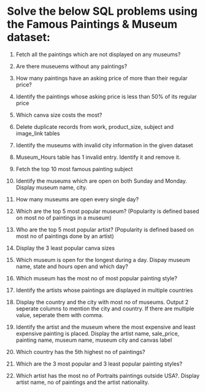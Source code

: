 # Solve the below SQL problems using the Famous Paintings & Museum dataset:

1. Fetch all the paintings which are not displayed on any museums?

2. Are there museuems without any paintings?

3. How many paintings have an asking price of more than their regular price?

4. Identify the paintings whose asking price is less than 50% of its regular price

5. Which canva size costs the most?

6. Delete duplicate records from work, product_size, subject and image_link tables

7. Identify the museums with invalid city information in the given dataset

8. Museum_Hours table has 1 invalid entry. Identify it and remove it.

9. Fetch the top 10 most famous painting subject

10. Identify the museums which are open on both Sunday and Monday. Display museum name, city.

11. How many museums are open every single day?

12. Which are the top 5 most popular museum? (Popularity is defined based on most no of paintings in a museum)

13. Who are the top 5 most popular artist? (Popularity is defined based on most no of paintings done by an artist)

14. Display the 3 least popular canva sizes

15. Which museum is open for the longest during a day. Dispay museum name, state and hours open and which day?

16. Which museum has the most no of most popular painting style?

17. Identify the artists whose paintings are displayed in multiple countries

18. Display the country and the city with most no of museums. Output 2 seperate columns to mention the city and country. If there are multiple value, seperate them with comma.

19. Identify the artist and the museum where the most expensive and least expensive painting is placed. Display the artist name, sale_price, painting name, museum name, museum city and canvas label

20. Which country has the 5th highest no of paintings?

21. Which are the 3 most popular and 3 least popular painting styles?

22. Which artist has the most no of Portraits paintings outside USA?. Display artist name, no of paintings and the artist nationality.
